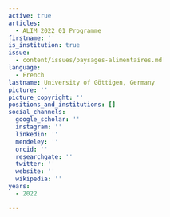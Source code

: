 ```yaml
---
active: true
articles:
  - ALIM_2022_01_Programme
firstname: ''
is_institution: true
issue:
  - content/issues/paysages-alimentaires.md
language:
  - French
lastname: University of Göttigen, Germany
picture: ''
picture_copyright: ''
positions_and_institutions: []
social_channels:
  google_scholar: ''
  instagram: ''
  linkedin: ''
  mendeley: ''
  orcid: ''
  researchgate: ''
  twitter: ''
  website: ''
  wikipedia: ''
years:
  - 2022

---
```

